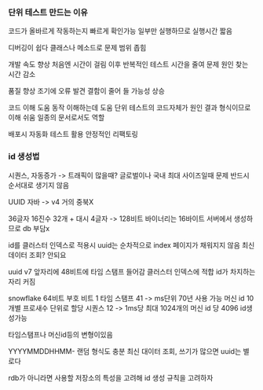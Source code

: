 ### 단위 테스트 만드는 이유

코드가 올바르게 작동하는지 빠르게 확인가능
일부만 실행하므로 실행시간 짧음

디버깅이 쉽다
클래스나 메소드로 문제 범위 좁힘

개발 속도 향상
처음엔 시간이 걸림
이후 반복적인 테스트 시간을 줄여 문제 원인 찾는 시간 감소

품질 향상
조기에 오류 발견
결함이 줄어 들 가능성 상승

코드 이해 도움
동작 이해하는데 도움
단위 테스트의 코드자체가 원인 결과 형식이므로 이해 쉬움
일종의 문서로서도 역할

배포시 자동화 테스트 활용
안정적인 리팩토링



### id 생성법
시퀀스, 자동증가 -> 트래픽이 많을때? 글로벌이나 국내 최대 사이즈일때 문제
반드시 순서대로 생기지 않음

UUID
자바 -> v4
거의 중북X

36글자
16진수 32개 + 대시 4글자 -> 128비트
바이너리는 16바이트
서버에서 생성하므로 db 부담x

id를 클러스터 인덱스로 적용시 uuid는 순차적으로 index 페이지가 채워지지 않음
최신 데이터 조회? 안되요

uuid v7
앞자리에 48비트에 타임 스탬프 들어감
클러스터 인덱스에 적합
id가 차지하는 자리 커짐

snowflake
64비트
부호 비트 1
타임 스탬프 41 -> ms단위 70년 사용 가능
머신 id 10 개별 프로새수 단위로 할당
시퀀스 12 -> 1ms당 최대 1024개의 머신 id 당 4096 id생성가능

타임스탬프나 머신id등의 변형이있음


YYYYMMDDHHMM- 랜덤 형식도 충분
최신 대이터 조회, 쓰기가 많으면 uuid는 별로다

rdb가 아니라면 사용할 저장소의 특성을 고려해 id 생성 규칙을 고려하자